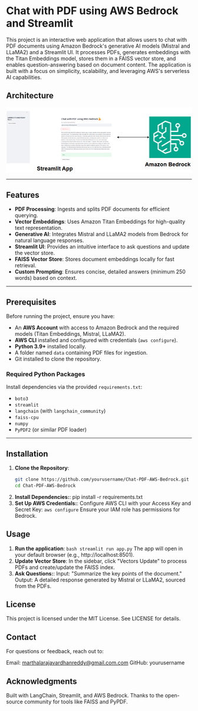 # Chat with PDF using AWS Bedrock and Streamlit

This project is an interactive web application that allows users to chat with PDF documents using Amazon Bedrock's generative AI models (Mistral and LLaMA2) and a Streamlit UI. It processes PDFs, generates embeddings with the Titan Embeddings model, stores them in a FAISS vector store, and enables question-answering based on document content. The application is built with a focus on simplicity, scalability, and leveraging AWS's serverless AI capabilities.

## Architecture

![alt text](images/image.png)

---

## Features
- **PDF Processing**: Ingests and splits PDF documents for efficient querying.
- **Vector Embeddings**: Uses Amazon Titan Embeddings for high-quality text representation.
- **Generative AI**: Integrates Mistral and LLaMA2 models from Bedrock for natural language responses.
- **Streamlit UI**: Provides an intuitive interface to ask questions and update the vector store.
- **FAISS Vector Store**: Stores document embeddings locally for fast retrieval.
- **Custom Prompting**: Ensures concise, detailed answers (minimum 250 words) based on context.

---

## Prerequisites
Before running the project, ensure you have:
- An **AWS Account** with access to Amazon Bedrock and the required models (Titan Embeddings, Mistral, LLaMA2).
- **AWS CLI** installed and configured with credentials (`aws configure`).
- **Python 3.9+** installed locally.
- A folder named `data` containing PDF files for ingestion.
- Git installed to clone the repository.

### Required Python Packages
Install dependencies via the provided `requirements.txt`:
- `boto3`
- `streamlit`
- `langchain` (with `langchain_community`)
- `faiss-cpu`
- `numpy`
- `PyPDF2` (or similar PDF loader)

---

## Installation

1. **Clone the Repository**:
   ```bash
   git clone https://github.com/yourusername/Chat-PDF-AWS-Bedrock.git
   cd Chat-PDF-AWS-Bedrock
2. **Install Dependencies:**:
    pip install -r requirements.txt
3. **Set Up AWS Credentials:**:
    Configure AWS CLI with your Access Key and Secret Key:
    ````aws configure````
    Ensure your IAM role has permissions for Bedrock.


## Usage
1. **Run the application**:
    ```bash streamlit run app.py```
    The app will open in your default browser (e.g., http://localhost:8501).
2. **Update Vector Store**:
    In the sidebar, click "Vectors Update" to process PDFs and create/update the FAISS index.
3. **Ask Questions:**:
    Input: "Summarize the key points of the document."
    Output: A detailed response generated by Mistral or LLaMA2, sourced from the PDFs.

## License
This project is licensed under the MIT License. See LICENSE for details.

## Contact
For questions or feedback, reach out to:

Email: marthalarajavardhanreddy@gmail.com.com
GitHub: yourusername

## Acknowledgments
Built with LangChain, Streamlit, and AWS Bedrock.
Thanks to the open-source community for tools like FAISS and PyPDF.